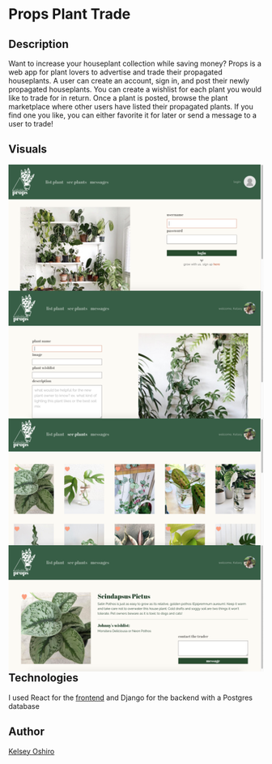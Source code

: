 # Props Plant Trade

## Description 
Want to increase your houseplant collection while saving money? Props is a web app for plant lovers to advertise and trade their propagated houseplants. A user can create an account, sign in, and post their newly propagated houseplants.  You can create a wishlist for each plant you would like to trade for in return.  Once a plant is posted, browse the plant marketplace where other users have listed their propagated plants.  If you find one you like, you can either favorite it for later or send a message to a user to trade!

## Visuals
<img src="https://github.com/kelseymosh/props-fe/blob/main/src/screenshots/Login.png"
     alt="Props Screenshot"
     style="float: left; margin-right: 10px;" />

<img src="https://github.com/kelseymosh/props-fe/blob/main/src/screenshots/AddPlant.png"
     alt="Props Screenshot"
     style="float: left; margin-right: 10px;" />
     
<img src="https://github.com/kelseymosh/props-fe/blob/main/src/screenshots/AllPlants.png"
     alt="Props Screenshot"
     style="float: left; margin-right: 10px;" />
 
 <img src="https://github.com/kelseymosh/props-fe/blob/main/src/screenshots/ShowPage.png"
     alt="Props Screenshot"
     style="float: left; margin-right: 10px;" />

## Technologies
I used React for the <a href="https://github.com/kelseymosh/props-fe">frontend</a> and Django for the backend with a Postgres database

## Author
<a href="https://github.com/kelseymosh"> Kelsey Oshiro</a>
